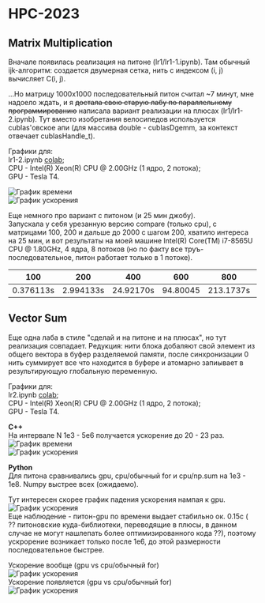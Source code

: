 # HPC-2023  
## Matrix Multiplication

Вначале появилась реализация на питоне (lr1/lr1-1.ipynb).
Там обычный ijk-алгоритм: создается двумерная сетка,
нить с индексом (i, j) вычисляет C(i, j).

...Но матрицу 
1000х1000 последовательный питон считал ~7 минут, мне надоело ждать, и я
~~достала свою старую лабу по параллельному программированию~~
написала вариант реализации на плюсах (lr1/lr1-2.ipynb). 
Тут вместо изобретания
велосипедов используется cublas'овское апи
(для массива double - cublasDgemm, за контекст отвечает cublasHandle_t).

Графики для:  
lr1-2.ipynb [colab](https://drive.google.com/file/d/1WC7Kj7vAP50uCvAhsZko9JZ1IdiROllK/view?usp=sharing);  
CPU - Intel(R) Xeon(R) CPU @ 2.00GHz (1 ядро, 2 потока);  
GPU - Tesla T4.

![График времени](https://github.com/IraMeis/HPC-2023/blob/main/lr1/tm.png)  
![График ускорения](https://github.com/IraMeis/HPC-2023/blob/main/lr1/ac.png)  

Еще немного про вариант с питоном (и 25 мин джобу).  
Запускала у себя урезанную версию compare (только cpu),
с матрицами 100, 200 и дальше до 2000 с шагом 200,
хватило интереса на 25 мин, и вот результаты на моей машине 
Intel(R) Core(TM) i7-8565U CPU @ 1.80GHz,
4 ядра, 8 потоков (но по факту все труъ-последовательное,
питон работает только в 1 потоке).

| 100       | 200       | 400       | 600       | 800       | 1000      | 1200     |
|-----------|-----------|-----------|-----------|-----------|-----------|----------|
| 0.376113s | 2.994133s | 24.92170s | 94.80045  | 213.1737s | 427.5922s | 721.610s |

## Vector Sum

Еще одна лаба в стиле "сделай и на питоне и на плюсах", 
но тут реализация совпадает. Редукция:
нити блока добаляют свой элемент из общего вектора в 
буфер разделяемой памяти,
после синхронизации 0 нить суммирует все что находится 
в буфере и атомарно запиывает в результирующую 
глобальную переменную.


Графики для:  
lr2.ipynb [colab](https://drive.google.com/file/d/1J0OMkKVSYwoSxUw92XqMsxzpi2AIpkbU/view?usp=sharing);  
CPU - Intel(R) Xeon(R) CPU @ 2.00GHz (1 ядро, 2 потока);  
GPU - Tesla T4.

**C++**  
На интервале N 1e3 - 5e6 получается ускорение до 20 - 23 раз.  
![График времени](https://github.com/IraMeis/HPC-2023/blob/main/lr2/cpp-tm.png)  
![График ускорения](https://github.com/IraMeis/HPC-2023/blob/main/lr2/cpp-ac.png)  


**Python**  
Для питона сравнивались gpu, cpu/обычный for и cpu/np.sum на 1е3 - 1е8.
Numpy выстрее всех (ожидаемо).

Тут интересен скорее график падения ускорения нампая к gpu.  
![График ускорения](https://github.com/IraMeis/HPC-2023/blob/main/lr2/np2gpu.png)  
Еще наблюдение - питон-gpu по времени 
выдает стабильно ок. 0.15с ( ?? питоновские куда-библиотеки,
переводящие в плюсы, в данном случае не 
могут нашлепать более оптимизированного кода ??), 
поэтому ускрорение возникает 
только после 1е6, до этой размерности 
последовательное быстрее. 


Ускорение вообще (gpu vs cpu/обычный for)  
![График ускорения](https://github.com/IraMeis/HPC-2023/blob/main/lr2/py-ac1.png)  
Ускорение появляется (gpu vs cpu/обычный for)  
![График ускорения](https://github.com/IraMeis/HPC-2023/blob/main/lr2/py-ac2.png)  